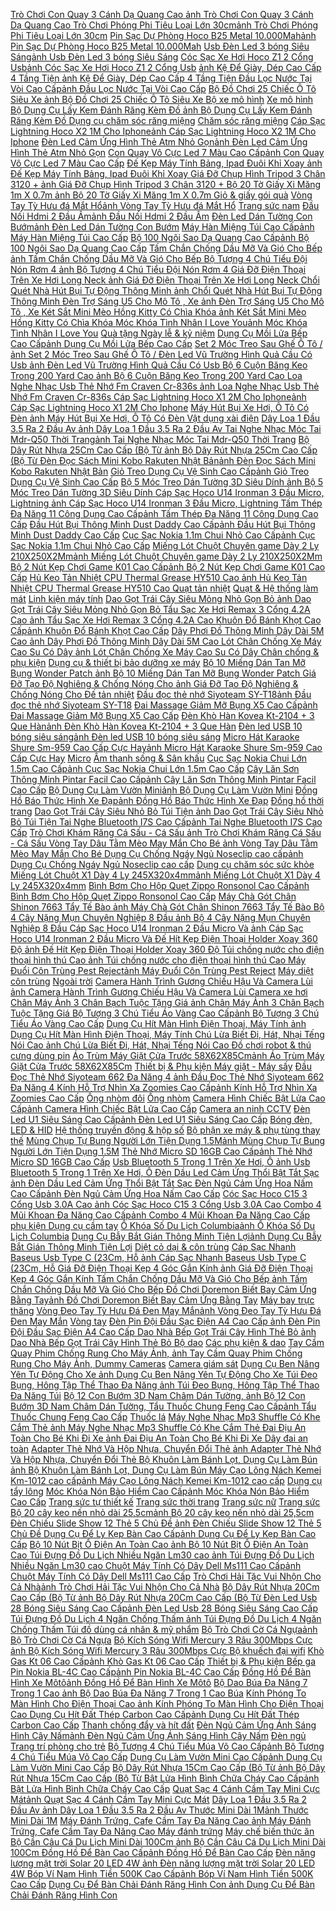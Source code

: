  [Trò Chơi Con Quay 3 Cánh Dạ Quang Cao ](https://xasaxa.com/v1/pd/con-quay-tro-choi-con-quay-3-canh-da-quang-cao/4414)[ảnh Trò Chơi Con Quay 3 Cánh Dạ Quang Cao ](https://xasaxa.com/v1/storage/con-quay-cho-be/tro-choi-con-quay-3-canh-da-quang-cao.jpg) [Trò Chơi Phóng Phi Tiêu Loại Lớn 30cm](https://xasaxa.com/v1/pd/do-choi-ki-nang-co-ban-tro-choi-phong-phi-tieu-loai-lon-30cm/4413)[ảnh Trò Chơi Phóng Phi Tiêu Loại Lớn 30cm](https://xasaxa.com/v1/storage/do-choi-ky-nang-co-ban/tro-choi-phong-phi-tieu-loai-lon-30cm.jpg) [Pin Sạc Dự Phòng Hoco B25 Metal 10.000Mah](https://xasaxa.com/v1/pd/pin-sac-du-phong-pin-sac-du-phong-hoco-b25-metal-10000mah/4412)[ảnh Pin Sạc Dự Phòng Hoco B25 Metal 10.000Mah](https://xasaxa.com/v1/storage/pin-sac-du-phong/pin-sac-du-phong-hoco-b25-metal-10000mah.jpg) [Usb Đèn Led 3 bóng Siêu Sáng](https://xasaxa.com/v1/pd/den-pin-den-flash-usb-den-led-3-bong-sieu-sang/4411)[ảnh Usb Đèn Led 3 bóng Siêu Sáng](https://xasaxa.com/v1/storage/den-pin-gia-dinh/usb-den-led-3-bong-sieu-sang.jpg) [Cóc Sạc Xe Hơi Hoco Z1 2 Cổng Usb](https://xasaxa.com/v1/pd/sac-tren-xe-hoi-coc-sac-xe-hoi-hoco-z1-2-cong-usb/4410)[ảnh Cóc Sạc Xe Hơi Hoco Z1 2 Cổng Usb](https://xasaxa.com/v1/storage/sac-tren-xe-hoi/coc-sac-xe-hoi-hoco-z1-2-cong-usb.jpg) [](https://xasaxa.com/v1/pd/dau-doc-the-nho/4409)[ảnh ](https://xasaxa.com/v1/storage/dau-doc-the-nho/.jpg) [Kệ Để Giày, Dép Cao Cấp 4 Tầng Tiện ](https://xasaxa.com/v1/pd/tu-sap-xep-giay-ke-de-giay-dep-cao-cap-4-tang-tien/4408)[ảnh Kệ Để Giày, Dép Cao Cấp 4 Tầng Tiện ](https://xasaxa.com/v1/storage/tu-giay-xep/ke-de-giay-dep-cao-cap-4-tang-tien.jpg) [Đầu Lọc Nước Tại Vòi Cao Cấp](https://xasaxa.com/v1/pd/ong-nuoc-va-voi-nuoc-dau-loc-nuoc-tai-voi-cao-cap/4407)[ảnh Đầu Lọc Nước Tại Vòi Cao Cấp](https://xasaxa.com/v1/storage/ong-nuoc-voi-nuoc/dau-loc-nuoc-tai-voi-cao-cap.jpg) [Bộ Đồ Chơi 25 Chiếc Ô Tô Siêu Xe ](https://xasaxa.com/v1/pd/bo-xe-mo-hinh-bo-do-choi-25-chiec-o-to-sieu-xe/4406)[ảnh Bộ Đồ Chơi 25 Chiếc Ô Tô Siêu Xe ](https://xasaxa.com/v1/storage/bo-xe-mo-hinh/bo-do-choi-25-chiec-o-to-sieu-xe.jpg) [Bộ xe mô hình](https://xasaxa.com/v1/pd/bo-xe-mo-hinh/4405) [Xe mô hình](https://xasaxa.com/v1/pd/xe-mo-hinh/4404) [Bộ Dụng Cụ Lấy Kem Đánh Răng Kèm Đồ ](https://xasaxa.com/v1/pd/dung-cu-cham-soc-rang-mieng-bo-dung-cu-lay-kem-danh-rang-kem-do/4403)[ảnh Bộ Dụng Cụ Lấy Kem Đánh Răng Kèm Đồ ](https://xasaxa.com/v1/storage/dung-cu-cham-soc-rang-mieng/bo-dung-cu-lay-kem-danh-rang-kem-do.jpg) [Dụng cụ chăm sóc răng miệng](https://xasaxa.com/v1/pd/dung-cu-cham-soc-rang-mieng/4402) [Chăm sóc răng miệng](https://xasaxa.com/v1/pd/cham-soc-rang-mieng/4401) [Cáp Sạc Lightning Hoco X2 1M Cho Iphone](https://xasaxa.com/v1/pd/cap-dock-sac-cap-sac-lightning-hoco-x2-1m-cho-iphone/4400)[ảnh Cáp Sạc Lightning Hoco X2 1M Cho Iphone](https://xasaxa.com/v1/storage/cap-dien-thoai/cap-sac-lightning-hoco-x2-1m-cho-iphone.jpg) [Đèn Led Cảm Ứng Hình Thẻ Atm Nhỏ Gọn](https://xasaxa.com/v1/pd/den-pin-den-flash-den-led-cam-ung-hinh-the-atm-nho-gon/4399)[ảnh Đèn Led Cảm Ứng Hình Thẻ Atm Nhỏ Gọn](https://xasaxa.com/v1/storage/den-pin-gia-dinh/den-led-cam-ung-hinh-the-atm-nho-gon.jpg) [Con Quay Vô Cực Led 7 Màu Cao Cấp](https://xasaxa.com/v1/pd/con-quay-con-quay-vo-cuc-led-7-mau-cao-cap/4398)[ảnh Con Quay Vô Cực Led 7 Màu Cao Cấp](https://xasaxa.com/v1/storage/con-quay-cho-be/con-quay-vo-cuc-led-7-mau-cao-cap.jpg) [Đế Kẹp Máy Tính Bảng, Ipad Đuôi Khỉ Xoay ](https://xasaxa.com/v1/pd/dock-sac-gia-do-de-kep-may-tinh-bang-ipad-duoi-khi-xoay/4397)[ảnh Đế Kẹp Máy Tính Bảng, Ipad Đuôi Khỉ Xoay ](https://xasaxa.com/v1/storage/dock-sac-dien-thoai/de-kep-may-tinh-bang-ipad-duoi-khi-xoay.jpg) [Giá Đỡ Chụp Hình Tripod 3 Chân 3120 + ](https://xasaxa.com/v1/pd/chan-may-anh-tripod-gia-do-chup-hinh-tripod-3-chan-3120/4396)[ảnh Giá Đỡ Chụp Hình Tripod 3 Chân 3120 + ](https://xasaxa.com/v1/storage/chan-may-anh-tripod/gia-do-chup-hinh-tripod-3-chan-3120.jpg) [Bộ 20 Tờ Giấy Xi Măng 1m X 0.7m ](https://xasaxa.com/v1/pd/gio-giay-goi-qua-bo-20-to-giay-xi-mang-1m-x-07m/4395)[ảnh Bộ 20 Tờ Giấy Xi Măng 1m X 0.7m ](https://xasaxa.com/v1/storage/gio-giay-goi-qua/bo-20-to-giay-xi-mang-1m-x-07m.jpg) [Giỏ & giấy gói quà](https://xasaxa.com/v1/pd/gio-giay-goi-qua/4394) [Vòng Tay Tỳ Hưu đá Mắt Hổ](https://xasaxa.com/v1/pd/vong-tay-vong-tay-ty-huu-da-mat-ho/4393)[ảnh Vòng Tay Tỳ Hưu đá Mắt Hổ](https://xasaxa.com/v1/storage/vong-tay-nam/vong-tay-ty-huu-da-mat-ho.jpg) [Trang sức nam](https://xasaxa.com/v1/pd/trang-suc-nam/4392) [Đầu Nối Hdmi 2 Đầu Âm](https://xasaxa.com/v1/pd/cap-tv-dau-noi-hdmi-2-dau-am/4391)[ảnh Đầu Nối Hdmi 2 Đầu Âm](https://xasaxa.com/v1/storage/cap-cho-tv/dau-noi-hdmi-2-dau-am.jpg) [Đèn Led Dán Tường Con Bướm](https://xasaxa.com/v1/pd/den-trang-tri-den-led-dan-tuong-con-buom/4390)[ảnh Đèn Led Dán Tường Con Bướm](https://xasaxa.com/v1/storage/den-trang-tri-chuyen-dung/den-led-dan-tuong-con-buom.jpg) [Máy Hàn Miệng Túi Cao Cấp](https://xasaxa.com/v1/pd/dung-cu-han-tien-may-han-mieng-tui-cao-cap/4389)[ảnh Máy Hàn Miệng Túi Cao Cấp](https://xasaxa.com/v1/storage/dung-cu-han-tien/may-han-mieng-tui-cao-cap.jpg) [Bộ 100 Ngôi Sao Dạ Quang Cao Cấp](https://xasaxa.com/v1/pd/trang-tri-tuong-bo-100-ngoi-sao-da-quang-cao-cap/4388)[ảnh Bộ 100 Ngôi Sao Dạ Quang Cao Cấp](https://xasaxa.com/v1/storage/trang-tri-tuong/bo-100-ngoi-sao-da-quang-cao-cap.jpg) [Tấm Chắn Chống Dầu Mỡ Và Gió Cho Bếp ](https://xasaxa.com/v1/pd/dung-cu-nha-bep-dac-biet-tam-chan-chong-dau-mo-va-gio-cho-bep/4387)[ảnh Tấm Chắn Chống Dầu Mỡ Và Gió Cho Bếp ](https://xasaxa.com/v1/storage/dung-cu-dac-biet/0IEq_tam-chan-chong-dau-mo-va-gio-cho-bep.jpg) [Bộ Tượng 4 Chú Tiểu Đội Nón Rơm 4 ](https://xasaxa.com/v1/pd/khung-sap-xep-do-dac-bo-tuong-4-chu-tieu-doi-non-rom-4/4386)[ảnh Bộ Tượng 4 Chú Tiểu Đội Nón Rơm 4 ](https://xasaxa.com/v1/storage/khung-sap-xep-do-dac-xe/bo-tuong-4-chu-tieu-doi-non-rom-4.jpg) [Giá Đỡ Điện Thoại Trên Xe Hơi Long Neck ](https://xasaxa.com/v1/pd/phu-kien-di-dong-tren-xe-hoi-gia-do-dien-thoai-tren-xe-hoi-long-neck/4385)[ảnh Giá Đỡ Điện Thoại Trên Xe Hơi Long Neck ](https://xasaxa.com/v1/storage/gia-va-bo-phu-kien/gia-do-dien-thoai-tren-xe-hoi-long-neck.jpg) [Chổi Quét Nhà Hút Bụi Tự Động Thông Minh ](https://xasaxa.com/v1/pd/choi-quet-choi-quet-nha-hut-bui-tu-dong-thong-minh/4384)[ảnh Chổi Quét Nhà Hút Bụi Tự Động Thông Minh ](https://xasaxa.com/v1/storage/choi-quet/choi-quet-nha-hut-bui-tu-dong-thong-minh.jpg) [Đèn Trợ Sáng U5 Cho Mô Tô , Xe ](https://xasaxa.com/v1/pd/bong-den-led-hid-den-tro-sang-u5-cho-mo-to-xe/4383)[ảnh Đèn Trợ Sáng U5 Cho Mô Tô , Xe ](https://xasaxa.com/v1/storage/bong-den-led-hid-cho-mo-to/den-tro-sang-u5-cho-mo-to-xe.jpg) [Két Sắt Mini Mèo Hồng Kitty Có Chìa Khóa ](https://xasaxa.com/v1/pd/ket-sat-bao-mat-ket-sat-mini-meo-hong-kitty-co-chia-khoa/4382)[ảnh Két Sắt Mini Mèo Hồng Kitty Có Chìa Khóa ](https://xasaxa.com/v1/storage/ket-sat-bao-mat/ket-sat-mini-meo-hong-kitty-co-chia-khoa.jpg) [Móc Khóa Tình Nhân I Love You](https://xasaxa.com/v1/pd/qua-tang-ngay-le-ky-niem-moc-khoa-tinh-nhan-i-love-you/4381)[ảnh Móc Khóa Tình Nhân I Love You](https://xasaxa.com/v1/storage/qua-tang-ngay-le-ky-niem/moc-khoa-tinh-nhan-i-love-you.jpg) [Quà tặng Ngày lễ & kỷ niệm](https://xasaxa.com/v1/pd/qua-tang-ngay-le-ky-niem/4380) [Dụng Cụ Mồi Lửa Bếp Cao Cấp](https://xasaxa.com/v1/pd/thiet-bi-phu-kien-bep-ga-dung-cu-moi-lua-bep-cao-cap/4379)[ảnh Dụng Cụ Mồi Lửa Bếp Cao Cấp](https://xasaxa.com/v1/storage/thiet-bi-lo-nuong-bep-ga/dung-cu-moi-lua-bep-cao-cap.jpg) [Set 2 Móc Treo Sau Ghế Ô Tô / ](https://xasaxa.com/v1/pd/khung-sap-xep-do-dac-set-2-moc-treo-sau-ghe-o-to/4378)[ảnh Set 2 Móc Treo Sau Ghế Ô Tô / ](https://xasaxa.com/v1/storage/khung-sap-xep-do-dac-xe/set-2-moc-treo-sau-ghe-o-to.jpg) [Đèn Led Vũ Trường Hình Quả Cầu Có Usb ](https://xasaxa.com/v1/pd/den-trang-tri-den-led-vu-truong-hinh-qua-cau-co-usb/4377)[ảnh Đèn Led Vũ Trường Hình Quả Cầu Có Usb ](https://xasaxa.com/v1/storage/den-trang-tri-chuyen-dung/den-led-vu-truong-hinh-qua-cau-co-usb.jpg) [Bộ 6 Cuộn Băng Keo Trong 200 Yard Cao ](https://xasaxa.com/v1/pd/chat-ket-dinh-bang-bo-6-cuon-bang-keo-trong-200-yard-cao/4376)[ảnh Bộ 6 Cuộn Băng Keo Trong 200 Yard Cao ](https://xasaxa.com/v1/storage/chat-ket-dinh-bang/bo-6-cuon-bang-keo-trong-200-yard-cao.jpg) [Loa Nghe Nhạc Usb Thẻ Nhớ Fm Craven Cr-836s ](https://xasaxa.com/v1/pd/loa-di-dong-loa-nghe-nhac-usb-the-nho-fm-craven-cr-836s/4375)[ảnh Loa Nghe Nhạc Usb Thẻ Nhớ Fm Craven Cr-836s ](https://xasaxa.com/v1/storage/thiet-bi-loa-di-dong/loa-nghe-nhac-usb-the-nho-fm-craven-cr-836s.jpg) [Cáp Sạc Lightning Hoco X1 2M Cho Iphone](https://xasaxa.com/v1/pd/cap-dock-sac-cap-sac-lightning-hoco-x1-2m-cho-iphone/4374)[ảnh Cáp Sạc Lightning Hoco X1 2M Cho Iphone](https://xasaxa.com/v1/storage/cap-dien-thoai/cap-sac-lightning-hoco-x1-2m-cho-iphone.jpg) [Máy Hút Bụi Xe Hơi, Ô Tô Có Đèn ](https://xasaxa.com/v1/pd/vat-dung-xai-dien-may-hut-bui-xe-hoi-o-to-co-den/4373)[ảnh Máy Hút Bụi Xe Hơi, Ô Tô Có Đèn ](https://xasaxa.com/v1/storage/vat-dung-xai-dien-cho-xe/may-hut-bui-xe-hoi-o-to-co-den.jpg) [Vật dụng xài điện](https://xasaxa.com/v1/pd/vat-dung-xai-dien/4372) [Dây Loa 1 Đầu 3.5 Ra 2 Đầu Av ](https://xasaxa.com/v1/pd/cap-loa-day-loa-1-dau-35-ra-2-dau-av/4371)[ảnh Dây Loa 1 Đầu 3.5 Ra 2 Đầu Av ](https://xasaxa.com/v1/storage/cap-loa/45nY_day-loa-1-dau-35-ra-2-dau-av.jpg) [Tai Nghe Nhạc Móc Tai Mdr-Q50 Thời Trang](https://xasaxa.com/v1/pd/tai-nghe-over-ear-tai-nghe-nhac-moc-tai-mdr-q50-thoi-trang/4370)[ảnh Tai Nghe Nhạc Móc Tai Mdr-Q50 Thời Trang](https://xasaxa.com/v1/storage/tai-nghe-over-ear/Od79_tai-nghe-nhac-moc-tai-mdr-q50-thoi-trang.jpg) [Bộ Dây Rút Nhựa 25Cm Cao Cấp (Bộ Từ ](https://xasaxa.com/v1/pd/day-buoc-vali-bo-day-rut-nhua-25cm-cao-cap-bo-tu/4369)[ảnh Bộ Dây Rút Nhựa 25Cm Cao Cấp (Bộ Từ ](https://xasaxa.com/v1/storage/day-buoc-vali/bo-day-rut-nhua-25cm-cao-cap-bo-tu.jpg) [Đèn Đọc Sách Mini Kobo Rakuten Nhật Bản](https://xasaxa.com/v1/pd/den-trang-tri-den-doc-sach-mini-kobo-rakuten-nhat-ban/4368)[ảnh Đèn Đọc Sách Mini Kobo Rakuten Nhật Bản](https://xasaxa.com/v1/storage/den-trang-tri-chuyen-dung/den-doc-sach-mini-kobo-rakuten-nhat-ban.jpg) [Giỏ Treo Dụng Cụ Vệ Sinh Cao Cấp](https://xasaxa.com/v1/pd/sap-xep-do-nha-bep-gio-treo-dung-cu-ve-sinh-cao-cap/4367)[ảnh Giỏ Treo Dụng Cụ Vệ Sinh Cao Cấp](https://xasaxa.com/v1/storage/sap-xep-do-nha-bep/gio-treo-dung-cu-ve-sinh-cao-cap.jpg) [Bộ 5 Móc Treo Dán Tường 3D Siêu Dính ](https://xasaxa.com/v1/pd/moc-treo-kep-quan-ao-bo-5-moc-treo-dan-tuong-3d-sieu-dinh/4366)[ảnh Bộ 5 Móc Treo Dán Tường 3D Siêu Dính ](https://xasaxa.com/v1/storage/moc-treo-kep-quan-ao/bo-5-moc-treo-dan-tuong-3d-sieu-dinh.jpg) [Cáp Sạc Hoco U14 Ironman 3 Đầu Micro, Lightning ](https://xasaxa.com/v1/pd/cap-dock-sac-cap-sac-hoco-u14-ironman-3-dau-micro-lightning/4365)[ảnh Cáp Sạc Hoco U14 Ironman 3 Đầu Micro, Lightning ](https://xasaxa.com/v1/storage/cap-dien-thoai/cap-sac-hoco-u14-ironman-3-dau-micro-lightning.jpg) [Tấm Thép Đa Năng 11 Công Dụng Cao Cấp](https://xasaxa.com/v1/pd/dao-dung-cu-da-nang-tam-thep-da-nang-11-cong-dung-cao-cap/4364)[ảnh Tấm Thép Đa Năng 11 Công Dụng Cao Cấp](https://xasaxa.com/v1/storage/dao-va-dung-cu-da-nang/tam-thep-da-nang-11-cong-dung-cao-cap.jpg) [Đầu Hút Bụi Thông Minh Dust Daddy Cao Cấp](https://xasaxa.com/v1/pd/phu-kien-linh-kien-may-hut-bui-dau-hut-bui-thong-minh-dust-daddy-cao-cap/4363)[ảnh Đầu Hút Bụi Thông Minh Dust Daddy Cao Cấp](https://xasaxa.com/v1/storage/phu-kien-linh-kien-may-hut-bui/dau-hut-bui-thong-minh-dust-daddy-cao-cap.jpg) [Cục Sạc Nokia 1.1m Chui Nhỏ Cao Cấp](https://xasaxa.com/v1/pd/bo-sac-co-day-cuc-sac-nokia-11m-chui-nho-cao-cap/4362)[ảnh Cục Sạc Nokia 1.1m Chui Nhỏ Cao Cấp](https://xasaxa.com/v1/storage/bo-sac-co-day-cho-dien-thoai/cuc-sac-nokia-11m-chui-nho-cao-cap.jpg) [Miếng Lót Chuột Chuyên game Dày 2 Ly 210X250X2Mm](https://xasaxa.com/v1/pd/mieng-lot-chuot-co-ban-mieng-lot-chuot-chuyen-game-day-2-ly-210x250x2mm/4361)[ảnh Miếng Lót Chuột Chuyên game Dày 2 Ly 210X250X2Mm](https://xasaxa.com/v1/storage/mieng-lot-chuot-co-ban/mieng-lot-chuot-chuyen-game-day-2-ly-210x250x2mm.jpg) [Bộ 2 Nút Kẹp Chơi Game K01 Cao Cấp](https://xasaxa.com/v1/pd/phu-kien-khac-bo-2-nut-kep-choi-game-k01-cao-cap/4360)[ảnh Bộ 2 Nút Kẹp Chơi Game K01 Cao Cấp](https://xasaxa.com/v1/storage/phu-kien-dien-thoai-khac/bo-2-nut-kep-choi-game-k01-cao-cap.jpg) [Hủ Keo Tản Nhiệt CPU Thermal Grease HY510 Cao ](https://xasaxa.com/v1/pd/quat-tan-nhiet-hu-keo-tan-nhiet-cpu-thermal-grease-hy510-cao/4359)[ảnh Hủ Keo Tản Nhiệt CPU Thermal Grease HY510 Cao ](https://xasaxa.com/v1/storage/quat-tan-nhiet/hu-keo-tan-nhiet-cpu-thermal-grease-hy510-cao.jpg) [Quạt tản nhiệt](https://xasaxa.com/v1/pd/quat-tan-nhiet/4358) [Quạt & Hệ thống làm mát](https://xasaxa.com/v1/pd/quat-he-thong-lam-mat/4357) [Linh kiện máy tính](https://xasaxa.com/v1/pd/linh-kien-may-tinh/4356) [Dao Gọt Trái Cây Siêu Mỏng Nhỏ Gọn Bỏ ](https://xasaxa.com/v1/pd/bo-dao-dao-got-trai-cay-sieu-mong-nho-gon-bo/4355)[ảnh Dao Gọt Trái Cây Siêu Mỏng Nhỏ Gọn Bỏ ](https://xasaxa.com/v1/storage/dung-cu-mai-dao-cao-cap/dao-got-trai-cay-sieu-mong-nho-gon-bo.jpg) [Tẩu Sạc Xe Hơi Remax 3 Cổng 4.2A Cao ](https://xasaxa.com/v1/pd/sac-tren-xe-hoi-tau-sac-xe-hoi-remax-3-cong-42a-cao/4354)[ảnh Tẩu Sạc Xe Hơi Remax 3 Cổng 4.2A Cao ](https://xasaxa.com/v1/storage/sac-tren-xe-hoi/tau-sac-xe-hoi-remax-3-cong-42a-cao.jpg) [Khuôn Đổ Bánh Khọt Cao Cấp](https://xasaxa.com/v1/pd/khay-khuon-nuong-banh-khuon-do-banh-khot-cao-cap/4353)[ảnh Khuôn Đổ Bánh Khọt Cao Cấp](https://xasaxa.com/v1/storage/khay-khuon-lam-banh/khuon-do-banh-khot-cao-cap.jpg) [Dây Phơi Đồ Thông Minh Dây Dài 5M Cao ](https://xasaxa.com/v1/pd/gia-phoi-may-lam-am-khan-day-phoi-do-thong-minh-day-dai-5m-cao/4352)[ảnh Dây Phơi Đồ Thông Minh Dây Dài 5M Cao ](https://xasaxa.com/v1/storage/gia-phoi-may-lam-am-khan/day-phoi-do-thong-minh-day-dai-5m-cao.jpg) [Lót Chân Chống Xe Máy Cao Su Có Dây ](https://xasaxa.com/v1/pd/chan-chong-phu-kien-lot-chan-chong-xe-may-cao-su-co-day/4351)[ảnh Lót Chân Chống Xe Máy Cao Su Có Dây ](https://xasaxa.com/v1/storage/chan-chong-phu-kien-cho-mo-to/lot-chan-chong-xe-may-cao-su-co-day.jpg) [Chân chống & phụ kiện](https://xasaxa.com/v1/pd/chan-chong-phu-kien/4350) [Dụng cụ & thiết bị bảo dưỡng xe máy](https://xasaxa.com/v1/pd/dung-cu-thiet-bi-bao-duong-xe-may/4349) [Bộ 10 Miếng Dán Tan Mỡ Bụng Wonder Patch ](https://xasaxa.com/v1/pd/may-massage-lam-thon-co-the-bo-10-mieng-dan-tan-mo-bung-wonder-patch/4348)[ảnh Bộ 10 Miếng Dán Tan Mỡ Bụng Wonder Patch ](https://xasaxa.com/v1/storage/may-massage-lam-thon-co-the/bo-10-mieng-dan-tan-mo-bung-wonder-patch.jpg) [Giá Đỡ Tạo Độ Nghiêng & Chống Nóng Cho ](https://xasaxa.com/v1/pd/de-tan-nhiet-gia-do-tao-do-nghieng-chong-nong-cho/4347)[ảnh Giá Đỡ Tạo Độ Nghiêng & Chống Nóng Cho ](https://xasaxa.com/v1/storage/de-tan-nhiet/gia-do-tao-do-nghieng-chong-nong-cho.jpg) [Đế tản nhiệt](https://xasaxa.com/v1/pd/de-tan-nhiet/4346) [Đầu đọc thẻ nhớ Siyoteam SY-T18](https://xasaxa.com/v1/pd/dau-doc-the-nho-dau-doc-the-nho-siyoteam-sy-t18/4345)[ảnh Đầu đọc thẻ nhớ Siyoteam SY-T18](https://xasaxa.com/v1/storage/dau-doc-the-nho/dau-doc-the-nho-siyoteam-sy-t18.jpg) [Đai Massage Giảm Mỡ Bụng X5 Cao Cấp](https://xasaxa.com/v1/pd/may-massage-lam-thon-co-the-dai-massage-giam-mo-bung-x5-cao-cap/4344)[ảnh Đai Massage Giảm Mỡ Bụng X5 Cao Cấp](https://xasaxa.com/v1/storage/may-massage-lam-thon-co-the/dai-massage-giam-mo-bung-x5-cao-cap.jpg) [Đèn Khò Hàn Kovea Kt-2104 + 3 Que Hàn](https://xasaxa.com/v1/pd/dung-cu-han-tien-den-kho-han-kovea-kt-2104-3-que-han/4343)[ảnh Đèn Khò Hàn Kovea Kt-2104 + 3 Que Hàn](https://xasaxa.com/v1/storage/dung-cu-han-tien/den-kho-han-kovea-kt-2104-3-que-han.jpg) [Đèn led USB 10 bóng siêu sáng](https://xasaxa.com/v1/pd/den-pin-den-flash-den-led-usb-10-bong-sieu-sang/4342)[ảnh Đèn led USB 10 bóng siêu sáng](https://xasaxa.com/v1/storage/den-pin-gia-dinh/den-led-usb-10-bong-sieu-sang.jpg) [Micro Hát Karaoke Shure Sm-959 Cao Cấp Cực Hay](https://xasaxa.com/v1/pd/micro-micro-hat-karaoke-shure-sm-959-cao-cap-cuc-hay/4341)[ảnh Micro Hát Karaoke Shure Sm-959 Cao Cấp Cực Hay](https://xasaxa.com/v1/storage/micro-phones/micro-hat-karaoke-shure-sm-959-cao-cap-cuc-hay.jpg) [Micro](https://xasaxa.com/v1/pd/micro/4340) [Âm thanh sống & Sân khấu](https://xasaxa.com/v1/pd/am-thanh-song-san-khau/4339) [Cục Sạc Nokia Chui Lớn 1.5m Cao Cấp](https://xasaxa.com/v1/pd/bo-sac-co-day-cuc-sac-nokia-chui-lon-15m-cao-cap/4338)[ảnh Cục Sạc Nokia Chui Lớn 1.5m Cao Cấp](https://xasaxa.com/v1/storage/bo-sac-co-day-cho-dien-thoai/cuc-sac-nokia-chui-lon-15m-cao-cap.jpg) [Cây Lăn Sơn Thông Minh Pintar Facil Cao Cấp](https://xasaxa.com/v1/pd/dung-cu-son-phu-kien-cay-lan-son-thong-minh-pintar-facil-cao-cap/4337)[ảnh Cây Lăn Sơn Thông Minh Pintar Facil Cao Cấp](https://xasaxa.com/v1/storage/sung-phun-son/cay-lan-son-thong-minh-pintar-facil-cao-cap.jpg) [Bộ Dụng Cụ Làm Vườn Mini](https://xasaxa.com/v1/pd/dung-cu-lam-vuon-bo-dung-cu-lam-vuon-mini/4336)[ảnh Bộ Dụng Cụ Làm Vườn Mini](https://xasaxa.com/v1/storage/dung-cu-lam-san-vuon/bo-dung-cu-lam-vuon-mini.jpg) [Đồng Hồ Báo Thức Hình Xe Đạp](https://xasaxa.com/v1/pd/dong-ho-thoi-trang-dong-ho-bao-thuc-hinh-xe-dap/4335)[ảnh Đồng Hồ Báo Thức Hình Xe Đạp](https://xasaxa.com/v1/storage/temporary-url-key-level4-3/dong-ho-bao-thuc-hinh-xe-dap.jpg) [Đồng hồ thời trang](https://xasaxa.com/v1/pd/dong-ho-thoi-trang/4334) [Dao Gọt Trái Cây Siêu Nhỏ Bỏ Túi Tiện ](https://xasaxa.com/v1/pd/bo-dao-dao-got-trai-cay-sieu-nho-bo-tui-tien/4333)[ảnh Dao Gọt Trái Cây Siêu Nhỏ Bỏ Túi Tiện ](https://xasaxa.com/v1/storage/dung-cu-mai-dao-cao-cap/dao-got-trai-cay-sieu-nho-bo-tui-tien.jpg) [Tai Nghe Bluetooth I7S Cao Cấp](https://xasaxa.com/v1/pd/tai-nghe-nhet-tai-tai-nghe-bluetooth-i7s-cao-cap/4332)[ảnh Tai Nghe Bluetooth I7S Cao Cấp](https://xasaxa.com/v1/storage/tai-nghe-nhet-tai/tai-nghe-bluetooth-i7s-cao-cap.jpg) [Trò Chơi Khám Răng Cá Sấu - Cá Sấu ](https://xasaxa.com/v1/pd/tro-choi-tren-san-cho-tre-tro-choi-kham-rang-ca-sau-ca-sau/4331)[ảnh Trò Chơi Khám Răng Cá Sấu - Cá Sấu ](https://xasaxa.com/v1/storage/tro-choi-tren-san-cho-tre/tro-choi-kham-rang-ca-sau-ca-sau.jpg) [Vòng Tay Dâu Tằm Mèo May Mắn Cho Bé ](https://xasaxa.com/v1/pd/vong-tay-vong-tay-dau-tam-meo-may-man-cho-be/4330)[ảnh Vòng Tay Dâu Tằm Mèo May Mắn Cho Bé ](https://xasaxa.com/v1/storage/vong-deo-tay-nu/vong-tay-dau-tam-meo-may-man-cho-be.jpg) [Dụng Cụ Chống Ngáy Ngủ Noseclip cao cấp](https://xasaxa.com/v1/pd/dung-cu-cham-soc-suc-khoe-dung-cu-chong-ngay-ngu-noseclip-cao-cap/4329)[ảnh Dụng Cụ Chống Ngáy Ngủ Noseclip cao cấp](https://xasaxa.com/v1/storage/dung-cu-cham-soc-suc-khoe/dung-cu-chong-ngay-ngu-noseclip-cao-cap.jpg) [Dụng cụ chăm sóc sức khỏe](https://xasaxa.com/v1/pd/dung-cu-cham-soc-suc-khoe/4328) [Miếng Lót Chuột X1 Dày 4 Ly 245X320x4mm](https://xasaxa.com/v1/pd/mieng-lot-chuot-co-ban-mieng-lot-chuot-x1-day-4-ly-245x320x4mm/4327)[ảnh Miếng Lót Chuột X1 Dày 4 Ly 245X320x4mm](https://xasaxa.com/v1/storage/mieng-lot-chuot-co-ban/mieng-lot-chuot-x1-day-4-ly-245x320x4mm.jpg) [Bình Bơm Cho Hộp Quẹt Zippo Ronsonol Cao Cấp](https://xasaxa.com/v1/pd/diem-hop-quet-binh-bom-cho-hop-quet-zippo-ronsonol-cao-cap/4326)[ảnh Bình Bơm Cho Hộp Quẹt Zippo Ronsonol Cao Cấp](https://xasaxa.com/v1/storage/diem-hop-quet/binh-bom-cho-hop-quet-zippo-ronsonol-cao-cap.jpg) [Máy Chà Gót Chân Shinon 7663 Tẩy Tế Bào ](https://xasaxa.com/v1/pd/tay-te-bao-chet-may-cha-got-chan-shinon-7663-tay-te-bao/4325)[ảnh Máy Chà Gót Chân Shinon 7663 Tẩy Tế Bào ](https://xasaxa.com/v1/storage/tay-te-bao-chet-toan-than/may-cha-got-chan-shinon-7663-tay-te-bao.jpg) [Bộ 4 Cây Nặng Mụn Chuyên Nghiệp 8 Đầu ](https://xasaxa.com/v1/pd/cham-soc-da-mat-bo-4-cay-nang-mun-chuyen-nghiep-8-dau/4324)[ảnh Bộ 4 Cây Nặng Mụn Chuyên Nghiệp 8 Đầu ](https://xasaxa.com/v1/storage/dung-cu-cham-soc-da-mat/bo-4-cay-nang-mun-chuyen-nghiep-8-dau.jpg) [Cáp Sạc Hoco U14 Ironman 2 Đầu Micro Và ](https://xasaxa.com/v1/pd/cap-dock-sac-cap-sac-hoco-u14-ironman-2-dau-micro-va/4323)[ảnh Cáp Sạc Hoco U14 Ironman 2 Đầu Micro Và ](https://xasaxa.com/v1/storage/cap-dien-thoai/cap-sac-hoco-u14-ironman-2-dau-micro-va.jpg) [Đế Hít Kẹp Điện Thoại Holder Xoay 360 Độ ](https://xasaxa.com/v1/pd/dock-sac-gia-do-de-hit-kep-dien-thoai-holder-xoay-360-do/4322)[ảnh Đế Hít Kẹp Điện Thoại Holder Xoay 360 Độ ](https://xasaxa.com/v1/storage/dock-sac-dien-thoai/de-hit-kep-dien-thoai-holder-xoay-360-do.jpg) [Túi chống nước cho điện thoại hình thú Cao ](https://xasaxa.com/v1/pd/phu-kien-khac-tui-chong-nuoc-cho-dien-thoai-hinh-thu-cao/4321)[ảnh Túi chống nước cho điện thoại hình thú Cao ](https://xasaxa.com/v1/storage/phu-kien-dien-thoai-khac/tui-chong-nuoc-cho-dien-thoai-hinh-thu-cao.jpg) [Máy Đuổi Côn Trùng Pest Reject](https://xasaxa.com/v1/pd/may-diet-con-trung-may-duoi-con-trung-pest-reject/4320)[ảnh Máy Đuổi Côn Trùng Pest Reject](https://xasaxa.com/v1/storage/may-diet-con-trung/may-duoi-con-trung-pest-reject.jpg) [Máy diệt côn trùng](https://xasaxa.com/v1/pd/may-diet-con-trung/4319) [Ngoài trời](https://xasaxa.com/v1/pd/ngoai-troi/4318) [Camera Hành Trình Gương Chiếu Hậu Và Camera Lùi ](https://xasaxa.com/v1/pd/camera-xe-hoi-camera-hanh-trinh-guong-chieu-hau-va-camera-lui/4317)[ảnh Camera Hành Trình Gương Chiếu Hậu Và Camera Lùi ](https://xasaxa.com/v1/storage/camera-xe-hoi/camera-hanh-trinh-guong-chieu-hau-va-camera-lui.jpg) [Camera xe hơi](https://xasaxa.com/v1/pd/camera-xe-hoi/4316) [Chân Máy Ảnh 3 Chân Bạch Tuộc Tặng Giá ](https://xasaxa.com/v1/pd/gay-chup-anh-chan-may-anh-3-chan-bach-tuoc-tang-gia/4315)[ảnh Chân Máy Ảnh 3 Chân Bạch Tuộc Tặng Giá ](https://xasaxa.com/v1/storage/gay-chup-anh/chan-may-anh-3-chan-bach-tuoc-tang-gia.jpg) [Bộ Tượng 3 Chú Tiểu Áo Vàng Cao Cấp](https://xasaxa.com/v1/pd/bo-suu-tap-nhan-vat-bo-tuong-3-chu-tieu-ao-vang-cao-cap/4314)[ảnh Bộ Tượng 3 Chú Tiểu Áo Vàng Cao Cấp](https://xasaxa.com/v1/storage/bo-suu-tap-nhan-vat/bo-tuong-3-chu-tieu-ao-vang-cao-cap.jpg) [Dụng Cụ Hít Màn Hình Điện Thoại, Máy Tính ](https://xasaxa.com/v1/pd/phu-kien-khac-dung-cu-hit-man-hinh-dien-thoai-may-tinh/4313)[ảnh Dụng Cụ Hít Màn Hình Điện Thoại, Máy Tính ](https://xasaxa.com/v1/storage/phu-kien-dien-thoai-khac/dung-cu-hit-man-hinh-dien-thoai-may-tinh.jpg) [Chú Lừa Biết Đi, Hát, Nhại Tếng Nói Cao ](https://xasaxa.com/v1/pd/do-choi-robot-thu-cung-dung-pin-chu-lua-biet-di-hat-nhai-teng-noi-cao/4312)[ảnh Chú Lừa Biết Đi, Hát, Nhại Tếng Nói Cao ](https://xasaxa.com/v1/storage/bo-do-choi-dong-vat-robot-dung-pin/chu-lua-biet-di-hat-nhai-teng-noi-cao.jpg) [Đồ chơi robot & thú cưng dùng pin](https://xasaxa.com/v1/pd/do-choi-robot-thu-cung-dung-pin/4311) [Áo Trùm Máy Giặt Cửa Trước 58X62X85Cm](https://xasaxa.com/v1/pd/thiet-bi-phu-kien-may-giat-may-say-ao-trum-may-giat-cua-truoc-58x62x85cm/4310)[ảnh Áo Trùm Máy Giặt Cửa Trước 58X62X85Cm](https://xasaxa.com/v1/storage/thiet-bi-may-giat-say/ao-trum-may-giat-cua-truoc-58x62x85cm.jpg) [Thiết bị & Phụ kiện Máy giặt - Máy sấy](https://xasaxa.com/v1/pd/thiet-bi-phu-kien-may-giat-may-say/4309) [Đầu Đọc Thẻ Nhớ Siyoteam 662 Đa Năng 4 ](https://xasaxa.com/v1/pd/dau-doc-the-nho-dau-doc-the-nho-siyoteam-662-da-nang-4/4308)[ảnh Đầu Đọc Thẻ Nhớ Siyoteam 662 Đa Năng 4 ](https://xasaxa.com/v1/storage/dau-doc-the-nho/dau-doc-the-nho-siyoteam-662-da-nang-4.jpg) [Kính Hỗ Trợ Nhìn Xa Zoomies Cao Cấp](https://xasaxa.com/v1/pd/ong-nhom-doi-kinh-ho-tro-nhin-xa-zoomies-cao-cap/4307)[ảnh Kính Hỗ Trợ Nhìn Xa Zoomies Cao Cấp](https://xasaxa.com/v1/storage/ong-nhom-doi/kinh-ho-tro-nhin-xa-zoomies-cao-cap.jpg) [Ống nhòm đôi](https://xasaxa.com/v1/pd/ong-nhom-doi/4306) [Ống nhòm](https://xasaxa.com/v1/pd/ong-nhom/4305) [Camera Hình Chiếc Bật Lửa Cao Cấp](https://xasaxa.com/v1/pd/camera-an-ninh-cctv-camera-hinh-chiec-bat-lua-cao-cap/4304)[ảnh Camera Hình Chiếc Bật Lửa Cao Cấp](https://xasaxa.com/v1/storage/camera-an-ninh-cctv/camera-hinh-chiec-bat-lua-cao-cap.jpg) [Camera an ninh CCTV](https://xasaxa.com/v1/pd/camera-an-ninh-cctv/4303) [Đèn Led U1 Siêu Sáng Cao Cấp](https://xasaxa.com/v1/pd/bong-den-led-hid-den-led-u1-sieu-sang-cao-cap/4302)[ảnh Đèn Led U1 Siêu Sáng Cao Cấp](https://xasaxa.com/v1/storage/bong-den-led-hid-cho-mo-to/den-led-u1-sieu-sang-cao-cap.jpg) [Bóng đèn, LED & HID](https://xasaxa.com/v1/pd/bong-den-led-hid/4301) [Hệ thống truyền động & hộp số](https://xasaxa.com/v1/pd/he-thong-truyen-dong-hop-so/4300) [Bộ phận xe máy & phụ tùng thay thế](https://xasaxa.com/v1/pd/bo-phan-xe-may-phu-tung-thay-the/4299) [Mùng Chụp Tự Bung Người Lớn Tiện Dụng 1.5M](https://xasaxa.com/v1/pd/phu-kien-giuong-ngu-mung-chup-tu-bung-nguoi-lon-tien-dung-15m/4298)[ảnh Mùng Chụp Tự Bung Người Lớn Tiện Dụng 1.5M](https://xasaxa.com/v1/storage/phu-kien-cho-giuong-ngu-2/mung-chup-tu-bung-nguoi-lon-tien-dung-15m.jpg) [Thẻ Nhớ Micro SD 16GB Cao Cấp](https://xasaxa.com/v1/pd/the-nho-micro-sd-the-nho-micro-sd-16gb-cao-cap/4297)[ảnh Thẻ Nhớ Micro SD 16GB Cao Cấp](https://xasaxa.com/v1/storage/the-nho-micro-sd/the-nho-micro-sd-16gb-cao-cap.jpg) [Usb Bluetooth 5 Trong 1 Trên Xe Hơi, Ô ](https://xasaxa.com/v1/pd/bluetooth-usb-usb-bluetooth-5-trong-1-tren-xe-hoi-o/4296)[ảnh Usb Bluetooth 5 Trong 1 Trên Xe Hơi, Ô ](https://xasaxa.com/v1/storage/bluetooth-usb/usb-bluetooth-5-trong-1-tren-xe-hoi-o.jpg) [Đèn Dầu Led Cảm Ứng Thổi Bật Tắt Sạc ](https://xasaxa.com/v1/pd/den-trang-tri-den-dau-led-cam-ung-thoi-bat-tat-sac/4295)[ảnh Đèn Dầu Led Cảm Ứng Thổi Bật Tắt Sạc ](https://xasaxa.com/v1/storage/den-trang-tri-chuyen-dung/den-dau-led-cam-ung-thoi-bat-tat-sac.jpg) [Đèn Ngủ Cảm Ứng Hoa Nấm Cao Cấp](https://xasaxa.com/v1/pd/den-ngu-den-ngu-cam-ung-hoa-nam-cao-cap/4294)[ảnh Đèn Ngủ Cảm Ứng Hoa Nấm Cao Cấp](https://xasaxa.com/v1/storage/den-ngu-cho-tre/den-ngu-cam-ung-hoa-nam-cao-cap.jpg) [Cóc Sạc Hoco C15 3 Cổng Usb 3.0A Cao ](https://xasaxa.com/v1/pd/cap-dock-sac-coc-sac-hoco-c15-3-cong-usb-30a-cao/4293)[ảnh Cóc Sạc Hoco C15 3 Cổng Usb 3.0A Cao ](https://xasaxa.com/v1/storage/cap-dien-thoai/coc-sac-hoco-c15-3-cong-usb-30a-cao.jpg) [Combo 4 Mũi Khoan Đa Năng Cao Cấp](https://xasaxa.com/v1/pd/phu-kien-dung-cu-cam-tay-combo-4-mui-khoan-da-nang-cao-cap/4292)[ảnh Combo 4 Mũi Khoan Đa Năng Cao Cấp](https://xasaxa.com/v1/storage/phu-kien-dung-cu-cam-tay/combo-4-mui-khoan-da-nang-cao-cap.jpg) [phụ kiện Dụng cụ cầm tay](https://xasaxa.com/v1/pd/phu-kien-dung-cu-cam-tay/4291) [Ổ Khóa Số Du Lịch Columbia](https://xasaxa.com/v1/pd/khoa-cua-co-dinh-o-khoa-so-du-lich-columbia/4290)[ảnh Ổ Khóa Số Du Lịch Columbia](https://xasaxa.com/v1/storage/khoa-cua-co-dinh/o-khoa-so-du-lich-columbia.jpg) [Dụng Cụ Bẫy Bắt Gián Thông Minh Tiện Lợi](https://xasaxa.com/v1/pd/diet-co-dai-con-trung-dung-cu-bay-bat-gian-thong-minh-tien-loi/4289)[ảnh Dụng Cụ Bẫy Bắt Gián Thông Minh Tiện Lợi](https://xasaxa.com/v1/storage/diet-co-dai-con-trung/dung-cu-bay-bat-gian-thong-minh-tien-loi.jpg) [Diệt cỏ dại & côn trùng](https://xasaxa.com/v1/pd/diet-co-dai-con-trung/4288) [Cáp Sạc Nhanh Baseus Usb Type C (23Cm, Hỗ ](https://xasaxa.com/v1/pd/cap-dock-sac-cap-sac-nhanh-baseus-usb-type-c-23cm-ho/4287)[ảnh Cáp Sạc Nhanh Baseus Usb Type C (23Cm, Hỗ ](https://xasaxa.com/v1/storage/cap-dien-thoai/cap-sac-nhanh-baseus-usb-type-c-23cm-ho.jpg) [Giá Đỡ Điện Thoại Kẹp 4 Góc Gắn Kính ](https://xasaxa.com/v1/pd/phu-kien-khac-gia-do-dien-thoai-kep-4-goc-gan-kinh/4286)[ảnh Giá Đỡ Điện Thoại Kẹp 4 Góc Gắn Kính ](https://xasaxa.com/v1/storage/phu-kien-dien-thoai-khac/gia-do-dien-thoai-kep-4-goc-gan-kinh.jpg) [Tấm Chắn Chống Dầu Mỡ Và Gió Cho Bếp ](https://xasaxa.com/v1/pd/dung-cu-nha-bep-dac-biet-tam-chan-chong-dau-mo-va-gio-cho-bep/4285)[ảnh Tấm Chắn Chống Dầu Mỡ Và Gió Cho Bếp ](https://xasaxa.com/v1/storage/dung-cu-dac-biet/tam-chan-chong-dau-mo-va-gio-cho-bep.jpg) [Đồ Chơi Doremon Biết Bay Cảm Ứng Bằng Tay](https://xasaxa.com/v1/pd/may-bay-truc-thang-do-choi-doremon-biet-bay-cam-ung-bang-tay/4284)[ảnh Đồ Chơi Doremon Biết Bay Cảm Ứng Bằng Tay](https://xasaxa.com/v1/storage/may-bay-truc-thang/do-choi-doremon-biet-bay-cam-ung-bang-tay.jpg) [Máy bay trực thăng](https://xasaxa.com/v1/pd/may-bay-truc-thang/4283) [Vòng Đeo Tay Tỳ Hưu Đá Đen May Mắn](https://xasaxa.com/v1/pd/vong-tay-vong-deo-tay-ty-huu-da-den-may-man/4282)[ảnh Vòng Đeo Tay Tỳ Hưu Đá Đen May Mắn](https://xasaxa.com/v1/storage/vong-deo-tay-nu/vong-deo-tay-ty-huu-da-den-may-man.jpg) [Vòng tay](https://xasaxa.com/v1/pd/vong-tay/4281) [Đèn Pin Đội Đầu Sạc Điện A4 Cao Cấp ](https://xasaxa.com/v1/pd/den-pin-den-flash-den-pin-doi-dau-sac-dien-a4-cao-cap/4280)[ảnh Đèn Pin Đội Đầu Sạc Điện A4 Cao Cấp ](https://xasaxa.com/v1/storage/den-pin-gia-dinh/den-pin-doi-dau-sac-dien-a4-cao-cap.jpg) [Dao Nhà Bếp Gọt Trái Cây Hình Thẻ Bỏ ](https://xasaxa.com/v1/pd/bo-dao-dao-nha-bep-got-trai-cay-hinh-the-bo/4279)[ảnh Dao Nhà Bếp Gọt Trái Cây Hình Thẻ Bỏ ](https://xasaxa.com/v1/storage/dung-cu-mai-dao-cao-cap/dao-nha-bep-got-trai-cay-hinh-the-bo.jpg) [Bộ dao](https://xasaxa.com/v1/pd/bo-dao/4278) [Các phụ kiện & dao](https://xasaxa.com/v1/pd/cac-phu-kien-dao/4277) [Tay Cầm Quay Phim Chống Rung Cho Máy Ảnh, ](https://xasaxa.com/v1/pd/dummy-cameras-tay-cam-quay-phim-chong-rung-cho-may-anh/4276)[ảnh Tay Cầm Quay Phim Chống Rung Cho Máy Ảnh, ](https://xasaxa.com/v1/storage/dummy-cameras/tay-cam-quay-phim-chong-rung-cho-may-anh.jpg) [Dummy Cameras](https://xasaxa.com/v1/pd/dummy-cameras/4275) [Camera giám sát](https://xasaxa.com/v1/pd/camera-giam-sat/4274) [Dụng Cụ Ben Nâng Yên Tự Động Cho Xe ](https://xasaxa.com/v1/pd/kinh-chan-gio-phu-kien-dung-cu-ben-nang-yen-tu-dong-cho-xe/4273)[ảnh Dụng Cụ Ben Nâng Yên Tự Động Cho Xe ](https://xasaxa.com/v1/storage/kinh-chan-gio-phu-kien-mo-to/KKjQ_dung-cu-ben-nang-yen-tu-dong-cho-xe.jpg) [Túi Đeo Bụng, Hông Tập Thể Thao Đa Năng ](https://xasaxa.com/v1/pd/tui-deo-hong-tui-deo-bung-hong-tap-the-thao-da-nang/4272)[ảnh Túi Đeo Bụng, Hông Tập Thể Thao Đa Năng ](https://xasaxa.com/v1/storage/tui-deo-hong/tui-deo-bung-hong-tap-the-thao-da-nang.jpg) [Túi](https://xasaxa.com/v1/pd/tui/4271) [Bộ 12 Con Bướm 3D Nam Châm Dán Tường, ](https://xasaxa.com/v1/pd/trang-tri-tuong-bo-12-con-buom-3d-nam-cham-dan-tuong/4270)[ảnh Bộ 12 Con Bướm 3D Nam Châm Dán Tường, ](https://xasaxa.com/v1/storage/trang-tri-tuong/bo-12-con-buom-3d-nam-cham-dan-tuong.jpg) [Tẩu Thuốc Chung Feng Cao Cấp](https://xasaxa.com/v1/pd/thuoc-la-tau-thuoc-chung-feng-cao-cap/4269)[ảnh Tẩu Thuốc Chung Feng Cao Cấp](https://xasaxa.com/v1/storage/thuoc-la/tau-thuoc-chung-feng-cao-cap.jpg) [Thuốc lá](https://xasaxa.com/v1/pd/thuoc-la/4268) [Máy Nghe Nhạc Mp3 Shuffle Có Khe Cắm Thẻ ](https://xasaxa.com/v1/pd/radio-may-nghe-cd-may-nghe-nhac-mp3-shuffle-co-khe-cam-the/4267)[ảnh Máy Nghe Nhạc Mp3 Shuffle Có Khe Cắm Thẻ ](https://xasaxa.com/v1/storage/radio-va-may-nghe-cd/may-nghe-nhac-mp3-shuffle-co-khe-cam-the.jpg) [Đai Địu An Toàn Cho Bé Khi Đi Xe ](https://xasaxa.com/v1/pd/day-dai-an-toan-dai-diu-an-toan-cho-be-khi-di-xe/4266)[ảnh Đai Địu An Toàn Cho Bé Khi Đi Xe ](https://xasaxa.com/v1/storage/day-dai-an-toan-cho-be/dai-diu-an-toan-cho-be-khi-di-xe.jpg) [Dây đai an toàn](https://xasaxa.com/v1/pd/day-dai-an-toan/4265) [Adapter Thẻ Nhớ Và Hộp Nhựa, Chuyển Đổi Thẻ ](https://xasaxa.com/v1/pd/dau-doc-the-nho-adapter-the-nho-va-hop-nhua-chuyen-doi-the/4264)[ảnh Adapter Thẻ Nhớ Và Hộp Nhựa, Chuyển Đổi Thẻ ](https://xasaxa.com/v1/storage/dau-doc-the-nho/adapter-the-nho-va-hop-nhua-chuyen-doi-the.jpg) [Bộ Khuôn Làm Bánh Lọt, Dụng Cụ Làm Bún ](https://xasaxa.com/v1/pd/khay-khuon-nuong-banh-bo-khuon-lam-banh-lot-dung-cu-lam-bun/4263)[ảnh Bộ Khuôn Làm Bánh Lọt, Dụng Cụ Làm Bún ](https://xasaxa.com/v1/storage/khay-khuon-lam-banh/bo-khuon-lam-banh-lot-dung-cu-lam-bun.jpg) [Máy Cạo Lông Nách Kemei Km-1012 cao cấp](https://xasaxa.com/v1/pd/dung-cu-tay-long-may-cao-long-nach-kemei-km-1012-cao-cap/4262)[ảnh Máy Cạo Lông Nách Kemei Km-1012 cao cấp](https://xasaxa.com/v1/storage/dung-cu-tay-long/may-cao-long-nach-kemei-km-1012-cao-cap.jpg) [Dụng cụ tẩy lông](https://xasaxa.com/v1/pd/dung-cu-tay-long/4261) [Móc Khóa Nón Bảo Hiểm Cao Cấp](https://xasaxa.com/v1/pd/trang-suc-tu-thiet-ke-moc-khoa-non-bao-hiem-cao-cap/4260)[ảnh Móc Khóa Nón Bảo Hiểm Cao Cấp](https://xasaxa.com/v1/storage/trang-suc-tu-thiet-ke/moc-khoa-non-bao-hiem-cao-cap.jpg) [Trang sức tự thiết kế](https://xasaxa.com/v1/pd/trang-suc-tu-thiet-ke/4259) [Trang sức thời trang](https://xasaxa.com/v1/pd/trang-suc-thoi-trang/4258) [Trang sức nữ](https://xasaxa.com/v1/pd/trang-suc-nu/4257) [Trang sức](https://xasaxa.com/v1/pd/trang-suc/4256) [Bộ 20 cây keo nến nhỏ dài 25,5cm](https://xasaxa.com/v1/pd/sung-ban-keo-bo-20-cay-keo-nen-nho-dai-255cm/4255)[ảnh Bộ 20 cây keo nến nhỏ dài 25,5cm](https://xasaxa.com/v1/storage/sung-ban-keo/bo-20-cay-keo-nen-nho-dai-255cm.jpg) [Đèn Chiếu Slide Show 12 Thẻ 5 Chủ Đề ](https://xasaxa.com/v1/pd/den-tran-trang-tri-den-chieu-slide-show-12-the-5-chu-de/4254)[ảnh Đèn Chiếu Slide Show 12 Thẻ 5 Chủ Đề ](https://xasaxa.com/v1/storage/den-tran-trang-tri/den-chieu-slide-show-12-the-5-chu-de.jpg) [Dụng Cụ Để Ly Kẹp Bàn Cao Cấp](https://xasaxa.com/v1/pd/tach-coc-dia-dung-dung-cu-de-ly-kep-ban-cao-cap/4253)[ảnh Dụng Cụ Để Ly Kẹp Bàn Cao Cấp](https://xasaxa.com/v1/storage/tach-coc-dia/dung-cu-de-ly-kep-ban-cao-cap.jpg) [Bộ 10 Nút Bịt Ổ Điện An Toàn Cao ](https://xasaxa.com/v1/pd/bao-ve-an-toan-dien-bo-10-nut-bit-o-dien-an-toan-cao/4252)[ảnh Bộ 10 Nút Bịt Ổ Điện An Toàn Cao ](https://xasaxa.com/v1/storage/bao-ve-an-toan-dien-cho-be/bo-10-nut-bit-o-dien-an-toan-cao.jpg) [Túi Đựng Đồ Du Lịch Nhiều Ngăn Lm30 cao ](https://xasaxa.com/v1/pd/tui-trong-the-thao-tui-dung-do-du-lich-nhieu-ngan-lm30-cao/4251)[ảnh Túi Đựng Đồ Du Lịch Nhiều Ngăn Lm30 cao ](https://xasaxa.com/v1/storage/tui-trong-the-thao-nu/tui-dung-do-du-lich-nhieu-ngan-lm30-cao.jpg) [Chuột Máy Tính Có Dây Dell Ms111 Cao Cấp](https://xasaxa.com/v1/pd/chuot-co-ban-chuot-may-tinh-co-day-dell-ms111-cao-cap/4250)[ảnh Chuột Máy Tính Có Dây Dell Ms111 Cao Cấp](https://xasaxa.com/v1/storage/chuot-co-ban/chuot-may-tinh-co-day-dell-ms111-cao-cap.jpg) [Trò Chơi Hải Tặc Vui Nhộn Cho Cả Nhà](https://xasaxa.com/v1/pd/do-choi-ki-nang-co-ban-tro-choi-hai-tac-vui-nhon-cho-ca-nha/4249)[ảnh Trò Chơi Hải Tặc Vui Nhộn Cho Cả Nhà](https://xasaxa.com/v1/storage/do-choi-ky-nang-co-ban/tro-choi-hai-tac-vui-nhon-cho-ca-nha.jpg) [Bộ Dây Rút Nhựa 20Cm Cao Cấp (Bộ Từ ](https://xasaxa.com/v1/pd/day-buoc-vali-bo-day-rut-nhua-20cm-cao-cap-bo-tu/4248)[ảnh Bộ Dây Rút Nhựa 20Cm Cao Cấp (Bộ Từ ](https://xasaxa.com/v1/storage/day-buoc-vali/bo-day-rut-nhua-20cm-cao-cap-bo-tu.jpg) [Đèn Led Usb 28 Bóng Siêu Sáng Cao Cấp](https://xasaxa.com/v1/pd/dai-den-led-den-led-usb-28-bong-sieu-sang-cao-cap/4247)[ảnh Đèn Led Usb 28 Bóng Siêu Sáng Cao Cấp](https://xasaxa.com/v1/storage/dai-den-led/den-led-usb-28-bong-sieu-sang-cao-cap.jpg) [Túi Đựng Đồ Du Lịch 4 Ngăn Chống Thấm ](https://xasaxa.com/v1/pd/tui-do-dung-ca-nhan-my-pham-tui-dung-do-du-lich-4-ngan-chong-tham/4246)[ảnh Túi Đựng Đồ Du Lịch 4 Ngăn Chống Thấm ](https://xasaxa.com/v1/storage/tui-do-dung-ca-nhan-my-pham/tui-dung-do-du-lich-4-ngan-chong-tham.jpg) [Túi đồ dùng cá nhân & mỹ phẩm](https://xasaxa.com/v1/pd/tui-do-dung-ca-nhan-my-pham/4245) [Bộ Trò Chơi Cờ Cá Ngựa](https://xasaxa.com/v1/pd/bo-choi-co-bo-tro-choi-co-ca-ngua/4244)[ảnh Bộ Trò Chơi Cờ Cá Ngựa](https://xasaxa.com/v1/storage/cac-loai-co-do-choi/bo-tro-choi-co-ca-ngua.jpg) [Bộ Kích Sóng Wifi Mercury 3 Râu 300Mbps Cực ](https://xasaxa.com/v1/pd/bo-khuech-dai-wifi-bo-kich-song-wifi-mercury-3-rau-300mbps-cuc/4243)[ảnh Bộ Kích Sóng Wifi Mercury 3 Râu 300Mbps Cực ](https://xasaxa.com/v1/storage/bo-khuech-dai-wifi/bo-kich-song-wifi-mercury-3-rau-300mbps-cuc.jpg) [Bộ khuếch đại wifi](https://xasaxa.com/v1/pd/bo-khuech-dai-wifi/4242) [Khò Gas Kt 06 Cao Cấp](https://xasaxa.com/v1/pd/thiet-bi-phu-kien-bep-ga-kho-gas-kt-06-cao-cap/4241)[ảnh Khò Gas Kt 06 Cao Cấp](https://xasaxa.com/v1/storage/thiet-bi-lo-nuong-bep-ga/kho-gas-kt-06-cao-cap.jpg) [Thiết bị & Phụ kiện Bếp ga](https://xasaxa.com/v1/pd/thiet-bi-phu-kien-bep-ga/4240) [Pin Nokia BL-4C Cao Cấp](https://xasaxa.com/v1/pd/pin-va-bo-sac-pin-nokia-bl-4c-cao-cap/4239)[ảnh Pin Nokia BL-4C Cao Cấp](https://xasaxa.com/v1/storage/pin-va-bo-sac/pin-nokia-bl-4c-cao-cap.jpg) [Đồng Hồ Để Bàn Hình Xe Môtô](https://xasaxa.com/v1/pd/dong-ho-dong-ho-de-ban-hinh-xe-moto/4238)[ảnh Đồng Hồ Để Bàn Hình Xe Môtô](https://xasaxa.com/v1/storage/dong-ho-trang-tri/dong-ho-de-ban-hinh-xe-moto.jpg) [Bộ Dao Búa Đa Năng 7 Trong 1 Cao ](https://xasaxa.com/v1/pd/bua-bo-dao-bua-da-nang-7-trong-1-cao/4237)[ảnh Bộ Dao Búa Đa Năng 7 Trong 1 Cao ](https://xasaxa.com/v1/storage/cac-loai-bua/bo-dao-bua-da-nang-7-trong-1-cao.jpg) [Búa](https://xasaxa.com/v1/pd/bua/4236) [Kính Phóng To Màn Hình Cho Điện Thoại Cao ](https://xasaxa.com/v1/pd/phu-kien-khac-kinh-phong-to-man-hinh-cho-dien-thoai-cao/4235)[ảnh Kính Phóng To Màn Hình Cho Điện Thoại Cao ](https://xasaxa.com/v1/storage/phu-kien-dien-thoai-khac/kinh-phong-to-man-hinh-cho-dien-thoai-cao.jpg) [Dụng Cụ Hít Đất Thép Carbon Cao Cấp](https://xasaxa.com/v1/pd/thanh-chong-day-va-hit-dat-dung-cu-hit-dat-thep-carbon-cao-cap/4234)[ảnh Dụng Cụ Hít Đất Thép Carbon Cao Cấp](https://xasaxa.com/v1/storage/thanh-chong-day/dung-cu-hit-dat-thep-carbon-cao-cap.jpg) [Thanh chống đẩy và hít đất](https://xasaxa.com/v1/pd/thanh-chong-day-va-hit-dat/4233) [Đèn Ngủ Cảm Ứng Ánh Sáng Hình Cây Nấm](https://xasaxa.com/v1/pd/den-ngu-den-ngu-cam-ung-anh-sang-hinh-cay-nam/4232)[ảnh Đèn Ngủ Cảm Ứng Ánh Sáng Hình Cây Nấm](https://xasaxa.com/v1/storage/den-ngu-cho-tre/den-ngu-cam-ung-anh-sang-hinh-cay-nam.jpg) [Đèn ngủ](https://xasaxa.com/v1/pd/den-ngu/4231) [Trang trí phòng cho trẻ](https://xasaxa.com/v1/pd/trang-tri-phong-cho-tre/4230) [Bộ Tượng 4 Chú Tiểu Múa Võ Cao Cấp](https://xasaxa.com/v1/pd/bo-suu-tap-nhan-vat-bo-tuong-4-chu-tieu-mua-vo-cao-cap/4229)[ảnh Bộ Tượng 4 Chú Tiểu Múa Võ Cao Cấp](https://xasaxa.com/v1/storage/bo-suu-tap-nhan-vat/bo-tuong-4-chu-tieu-mua-vo-cao-cap.jpg) [Dụng Cụ Làm Vườn Mini Cao Cấp](https://xasaxa.com/v1/pd/dung-cu-lam-vuon-dung-cu-lam-vuon-mini-cao-cap/4228)[ảnh Dụng Cụ Làm Vườn Mini Cao Cấp](https://xasaxa.com/v1/storage/dung-cu-lam-san-vuon/dung-cu-lam-vuon-mini-cao-cap.jpg) [Bộ Dây Rút Nhựa 15Cm Cao Cấp (Bộ Từ ](https://xasaxa.com/v1/pd/day-buoc-vali-bo-day-rut-nhua-15cm-cao-cap-bo-tu/4227)[ảnh Bộ Dây Rút Nhựa 15Cm Cao Cấp (Bộ Từ ](https://xasaxa.com/v1/storage/day-buoc-vali/bo-day-rut-nhua-15cm-cao-cap-bo-tu.jpg) [Bật Lửa Hình Bình Chữa Cháy Cao Cấp](https://xasaxa.com/v1/pd/diem-hop-quet-bat-lua-hinh-binh-chua-chay-cao-cap/4226)[ảnh Bật Lửa Hình Bình Chữa Cháy Cao Cấp](https://xasaxa.com/v1/storage/diem-hop-quet/bat-lua-hinh-binh-chua-chay-cao-cap.jpg) [Quạt Sạc 4 Cánh Cầm Tay Mini Cực Mát](https://xasaxa.com/v1/pd/quat-quat-sac-4-canh-cam-tay-mini-cuc-mat/4225)[ảnh Quạt Sạc 4 Cánh Cầm Tay Mini Cực Mát](https://xasaxa.com/v1/storage/quat/quat-sac-4-canh-cam-tay-mini-cuc-mat.jpg) [Dây Loa 1 Đầu 3.5 Ra 2 Đầu Av ](https://xasaxa.com/v1/pd/cap-loa-day-loa-1-dau-35-ra-2-dau-av/4224)[ảnh Dây Loa 1 Đầu 3.5 Ra 2 Đầu Av ](https://xasaxa.com/v1/storage/cap-loa/day-loa-1-dau-35-ra-2-dau-av.jpg) [Thước Mini Dài 1M](https://xasaxa.com/v1/pd/dung-cu-do-kich-thuoc-do-can-bang-thuoc-mini-dai-1m/4223)[ảnh Thước Mini Dài 1M](https://xasaxa.com/v1/storage/dung-cu-do-kich-thuoc-do-can-bang/thuoc-mini-dai-1m.jpg) [Máy Đánh Trứng, Cafe Cầm Tay Đa Năng Cao ](https://xasaxa.com/v1/pd/may-danh-trung-may-danh-trung-cafe-cam-tay-da-nang-cao/4222)[ảnh Máy Đánh Trứng, Cafe Cầm Tay Đa Năng Cao ](https://xasaxa.com/v1/storage/may-danh-trung/may-danh-trung-cafe-cam-tay-da-nang-cao.jpg) [Máy đánh trứng](https://xasaxa.com/v1/pd/may-danh-trung/4221) [Máy chế biến thức ăn](https://xasaxa.com/v1/pd/may-che-bien-thuc-an/4220) [Bộ Cần Câu Cá Du Lịch Mini Dài 100Cm ](https://xasaxa.com/v1/pd/can-cau-bo-can-cau-ca-du-lich-mini-dai-100cm/4219)[ảnh Bộ Cần Câu Cá Du Lịch Mini Dài 100Cm ](https://xasaxa.com/v1/storage/can-cau-con-ca/bo-can-cau-ca-du-lich-mini-dai-100cm.jpg) [Đồng Hồ Để Bàn Cao Cấp](https://xasaxa.com/v1/pd/dong-ho-dong-ho-de-ban-cao-cap/4218)[ảnh Đồng Hồ Để Bàn Cao Cấp](https://xasaxa.com/v1/storage/dong-ho-trang-tri/dong-ho-de-ban-cao-cap.jpg) [Đèn năng lượng mặt trời Solar 20 LED 4W ](https://xasaxa.com/v1/pd/den-ngoai-troi-den-nang-luong-mat-troi-solar-20-led-4w/4217)[ảnh Đèn năng lượng mặt trời Solar 20 LED 4W ](https://xasaxa.com/v1/storage/den-su-dung-ngoai-troi/den-nang-luong-mat-troi-solar-20-led-4w.jpg) [Bóp Ví Nam Hình Tiền 500K Cao Cấp](https://xasaxa.com/v1/pd/vi-thoi-trang-nam-bop-vi-nam-hinh-tien-500k-cao-cap/4216)[ảnh Bóp Ví Nam Hình Tiền 500K Cao Cấp](https://xasaxa.com/v1/storage/vi-thoi-trang-nam-2/bop-vi-nam-hinh-tien-500k-cao-cap.jpg) [Dụng Cụ Để Bàn Chải Đánh Răng Hình Con ](https://xasaxa.com/v1/pd/thiet-bi-phong-tam-dung-cu-de-ban-chai-danh-rang-hinh-con/4215)[ảnh Dụng Cụ Để Bàn Chải Đánh Răng Hình Con ](https://xasaxa.com/v1/storage/vat-dung-chua-do/dung-cu-de-ban-chai-danh-rang-hinh-con.jpg)